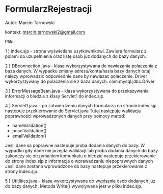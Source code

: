 # FormularzRejestracji

Autor: Marcin Tarnowski

kontakt: marcin.tarnowski2@gmail.com

Pliki: 

1 ) index.sjp - strona wyświetlana uzytkownikowi. Zawiera formularz z polami do uzupełnienia oraz listę osob juz 
dodanych do bazy danych.

2 ) DBconnection.java - klasa wykorzystywana do nawiazania polaczenia z baza danych. W wypadku zmiany adresu/konta/hasla bazy danych tutaj nalezy wprowadzic odpowiednie dane by nawiazac polaczenie. Driver wykorzystywany do polaczenia sie z baza danych: com.mysql.jdbc.Driver

3 ) ErrorMessageBean.java - klasa wykorzystywana do przekazywania informacji o bledzie z klasy Servlet1 do index.sjp.

4 ) Servlet1.java - po zatwierdzeniu danych formularza na stronie index.sjp nastepuje przekierowanie do Servlet.java
  Tutaj następuje walidacja poprawności wprowadzonych danych przy pomocy metod:
  - nameValidation()
  - peselValidation()
  - emailValidation()
  
  Jesli dane sa poprawne nastepuje proba dodania danych do bazy.
  W wypadku gdy dane nie przejda walidacji lub proba dodania danych do bazy zakonczy sie otrzymaniem komunkatu o 
  bledzie nastepuje przekierowanie do strony index.sjp z informacja o wprawadzaniu niepoprawnych danych
  Jesli dane zostana wprowadzone do bazy nastepuje przekierowanie z strony index.sjp.

5 ) Utitlities.java - klasa wykorzystywana do wypisania osob dodanych juz do bazy danych. Metoda Write() wywolywana 
  jest w pliku index.sjp.
